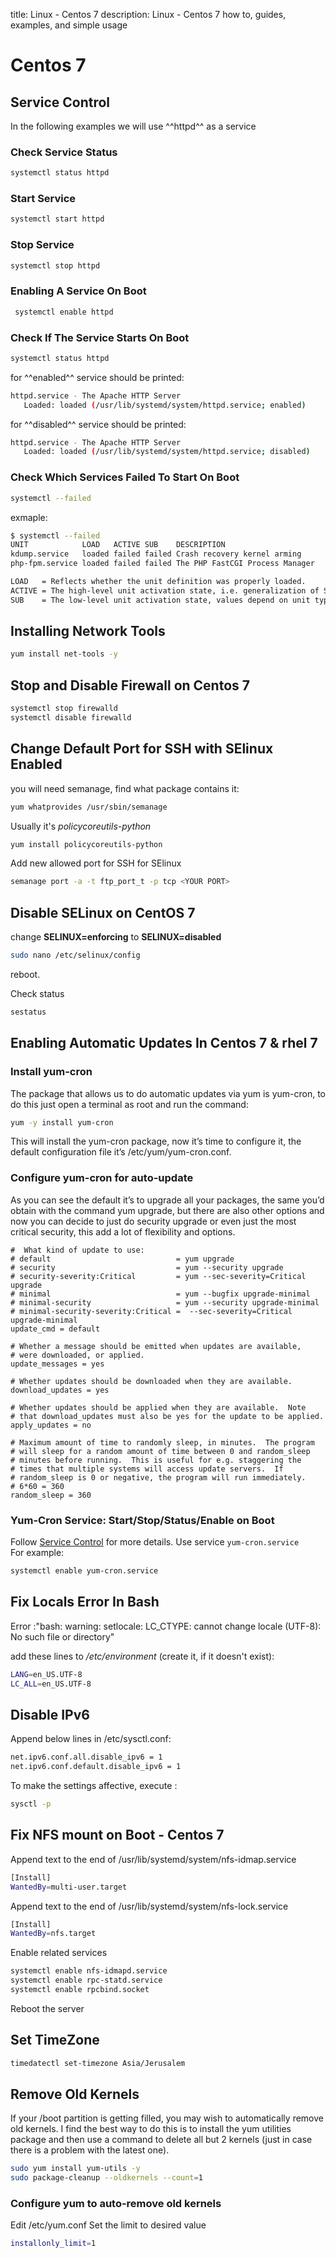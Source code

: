 title: Linux - Centos 7
description: Linux - Centos 7 how to, guides, examples, and simple usage

# Centos 7

## Service Control

In the following examples we will use ^^httpd^^ as a service

### Check Service Status

```bash
systemctl status httpd
```

### Start Service

```bash
systemctl start httpd
```

### Stop Service

```Bash
systemctl stop httpd
```

### Enabling A Service On Boot

```bash
 systemctl enable httpd
```

### Check If The Service Starts On Boot

```Bash
systemctl status httpd
```

for ^^enabled^^ service should be printed:

```bash
httpd.service - The Apache HTTP Server
   Loaded: loaded (/usr/lib/systemd/system/httpd.service; enabled)
```

for ^^disabled^^ service should be printed:

```bash
httpd.service - The Apache HTTP Server
   Loaded: loaded (/usr/lib/systemd/system/httpd.service; disabled)
```

### Check Which Services Failed To Start On Boot

```bash
systemctl --failed
```

exmaple:

```bash
$ systemctl --failed
UNIT            LOAD   ACTIVE SUB    DESCRIPTION
kdump.service   loaded failed failed Crash recovery kernel arming
php-fpm.service loaded failed failed The PHP FastCGI Process Manager

LOAD   = Reflects whether the unit definition was properly loaded.
ACTIVE = The high-level unit activation state, i.e. generalization of SUB.
SUB    = The low-level unit activation state, values depend on unit type.
```

## Installing Network Tools

```bash
yum install net-tools -y
```

## Stop and Disable Firewall on Centos 7

```bash
systemctl stop firewalld
systemctl disable firewalld
```

## Change Default Port for SSH with SElinux Enabled

you will need semanage, find what package contains it:

```bash
yum whatprovides /usr/sbin/semanage
```

Usually it's _policycoreutils-python_

```bash
yum install policycoreutils-python
```

Add new allowed port for SSH for SElinux

```bash
semanage port -a -t ftp_port_t -p tcp <YOUR PORT>
```

## Disable SELinux on CentOS 7

change __SELINUX=enforcing__ to __SELINUX=disabled__

```bash
sudo nano /etc/selinux/config
```

reboot.

Check status

```bash
sestatus
```

## Enabling Automatic Updates In Centos 7 & rhel 7

### Install yum-cron

The package that allows us to do automatic updates via yum is yum-cron, to do this just open a terminal as root and run the command:

```bash
yum -y install yum-cron
```

This will install the yum-cron package, now it’s time to configure it, the default configuration file it’s /etc/yum/yum-cron.conf.

### Configure yum-cron for auto-update

As you can see the default it’s to upgrade all your packages, the same you’d obtain with the command yum upgrade, but there are also other options and now you can decide to just do security upgrade or even just the most critical security, this add a lot of flexibility and options.

```config
#  What kind of update to use:
# default                            = yum upgrade
# security                           = yum --security upgrade
# security-severity:Critical         = yum --sec-severity=Critical upgrade
# minimal                            = yum --bugfix upgrade-minimal
# minimal-security                   = yum --security upgrade-minimal
# minimal-security-severity:Critical =  --sec-severity=Critical upgrade-minimal
update_cmd = default

# Whether a message should be emitted when updates are available,
# were downloaded, or applied.
update_messages = yes

# Whether updates should be downloaded when they are available.
download_updates = yes

# Whether updates should be applied when they are available.  Note
# that download_updates must also be yes for the update to be applied.
apply_updates = no

# Maximum amount of time to randomly sleep, in minutes.  The program
# will sleep for a random amount of time between 0 and random_sleep
# minutes before running.  This is useful for e.g. staggering the
# times that multiple systems will access update servers.  If
# random_sleep is 0 or negative, the program will run immediately.
# 6*60 = 360
random_sleep = 360
```

### Yum-Cron Service: Start/Stop/Status/Enable on Boot

Follow [Service Control](#service_control) for more details. Use service `yum-cron.service`  
For example:

```bash
systemctl enable yum-cron.service
```

## Fix Locals Error In Bash

Error :"bash: warning: setlocale: LC_CTYPE: cannot change locale (UTF-8): No such file or directory"

add these lines to _/etc/environment_ (create it, if it doesn't exist):

```bash
LANG=en_US.UTF-8
LC_ALL=en_US.UTF-8
```

## Disable IPv6

Append below lines in /etc/sysctl.conf:

```bash
net.ipv6.conf.all.disable_ipv6 = 1
net.ipv6.conf.default.disable_ipv6 = 1
```

To make the settings affective, execute :

```bash
sysctl -p
```

## Fix NFS mount on Boot - Centos 7

Append text to the end of /usr/lib/systemd/system/nfs-idmap.service

```bash
[Install]
WantedBy=multi-user.target
```

Append text to the end of /usr/lib/systemd/system/nfs-lock.service

```bash
[Install]
WantedBy=nfs.target
```

Enable related services

```bash
systemctl enable nfs-idmapd.service
systemctl enable rpc-statd.service
systemctl enable rpcbind.socket
```

Reboot the server

## Set TimeZone

```bash
timedatectl set-timezone Asia/Jerusalem
```

## Remove Old Kernels

If your /boot partition is getting filled, you may wish to automatically remove old kernels. I find the best way to do this is to install the yum utilities package and then use a command to delete all but 2 kernels (just in case there is a problem with the latest one).

```bash
sudo yum install yum-utils -y
sudo package-cleanup --oldkernels --count=1
```

### Configure yum to auto-remove old kernels

Edit /etc/yum.conf
Set the limit to desired value

```bash
installonly_limit=1
```
